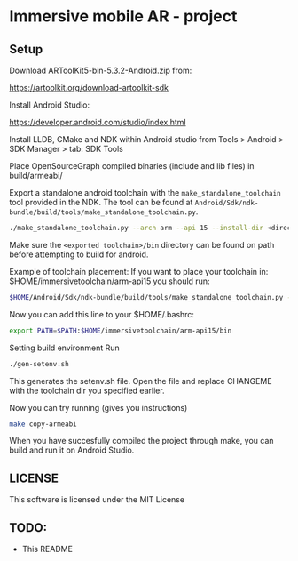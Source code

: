 # Immersive mobile AR - project

## Setup

Download ARToolKit5-bin-5.3.2-Android.zip from:

https://artoolkit.org/download-artoolkit-sdk

Install Android Studio:

https://developer.android.com/studio/index.html

Install LLDB, CMake and NDK within Android studio
from Tools > Android > SDK Manager > tab: SDK Tools

Place OpenSourceGraph compiled binaries (include and lib files) in build/armeabi/

Export a standalone android toolchain with the
`make_standalone_toolchain` tool provided in the
NDK. The tool can be found at
`Android/Sdk/ndk-bundle/build/tools/make_standalone_toolchain.py`.

```Bash
./make_standalone_toolchain.py --arch arm --api 15 --install-dir <directory to install toolchain to>
```

Make sure the `<exported toolchain>/bin` directory
can be found on path before attempting to build for
android.

Example of toolchain placement:
If you want to place your toolchain in: $HOME/immersivetoolchain/arm-api15
you should run:

```Bash
$HOME/Android/Sdk/ndk-bundle/build/tools/make_standalone_toolchain.py --arch arm --api 15 --install-dir $HOME/immersivetoolchain/arm-api15
```

Now you can add this line to your $HOME/.bashrc:

```Bash
export PATH=$PATH:$HOME/immersivetoolchain/arm-api15/bin
```

Setting build environment
Run
```Bash
./gen-setenv.sh
```
This generates the setenv.sh file. Open the file and replace CHANGEME with the toolchain dir you specified earlier.

Now you can try running (gives you instructions)
```Bash
make copy-armeabi
```

When you have succesfully compiled the project through make, you can build and run it on Android Studio.

## LICENSE
This software is licensed under the MIT License

## TODO:
* This README
